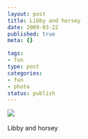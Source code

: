 ```yaml
--- 
layout: post
title: Libby and horsey
date: 2009-03-22
published: true
meta: {}

tags: 
- fun
type: post
categories: 
- fun
- photo
status: publish
---
```

![](http://media.eick.us/2011/05/4Lbi8pbnEldag9ggpQfeVDylo1_500.jpg)<br /><br />Libby and horsey
